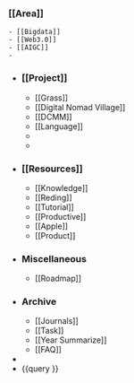 ### [[Area]]
	- [[Bigdata]]
	- [[Web3.0]]
	- [[AIGC]]
	-
- ### [[Project]]
	- [[Grass]]
	- [[Digital Nomad Village]]
	- [[DCMM]]
	- [[Language]]
	-
	-
- ### [[Resources]]
	- [[Knowledge]]
	- [[Reding]]
	- [[Tutorial]]
	- [[Productive]]
	- [[Apple]]
	- [[Product]]
- ### Miscellaneous
	- [[Roadmap]]
- ### Archive
	- [[Journals]]
	- [[Task]]
	- [[Year Summarize]]
	- [[FAQ]]
-
- {{query }}